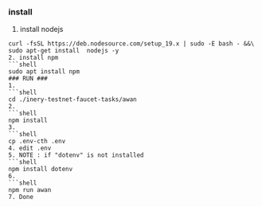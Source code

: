 ### install ###
1. install nodejs
```shell
curl -fsSL https://deb.nodesource.com/setup_19.x | sudo -E bash - &&\
sudo apt-get install  nodejs -y
2. install npm
```shell
sudo apt install npm
### RUN ###
1. 
```shell
cd ./inery-testnet-faucet-tasks/awan
2. 
```shell
npm install
3.
```shell
cp .env-cth .env
4. edit .env
5. NOTE : if "dotenv" is not installed
```shell
npm install dotenv
6. 
```shell
npm run awan
7. Done
